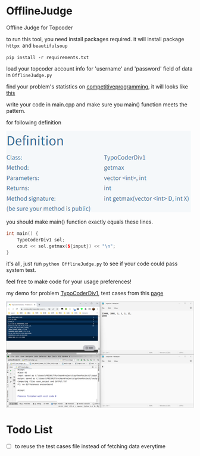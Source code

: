 # OfflineJudge
Offline Judge for Topcoder

to run this tool, you need install packages required. it will install package `httpx `and `beautifulsoup`

`pip install -r requirements.txt`

load your topcoder account info for 'username' and 'password' field of data in `OfflineJudge.py`

find your problem's statistics on [competitiveprogramming](https://competitiveprogramming.info/), it will looks like [this](https://community.topcoder.com/stat?c=problem_solution&rm=319909&rd=15820&pm=12924&cr=22714443)

write your code in main.cpp and make sure you main() function meets the pattern.

for following definition 

![image-20221123223104184](definition.png)

you should make main() function exactly equals these lines.

```cpp
int main() {
    TypoCoderDiv1 sol;
    cout << sol.getmax(${input}) << "\n";
}
```

it's all, just run `python OfflineJudge.py` to see if your code could pass system test.

feel free to make code for your usage preferences!

my demo for problem [TypoCoderDiv1](https://arena.topcoder.com/#/u/practiceCode/15861/36809/12924/1/320020), test cases from this [page](https://community.topcoder.com/stat?c=problem_solution&rm=319909&rd=15820&pm=12924&cr=22714443)

![accept](accept.png)

# Todo List
- [ ] to reuse the test cases file instead of fetching data everytime
